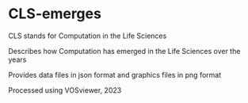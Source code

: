# CLS-emerges
CLS stands for Computation in the Life Sciences

Describes how Computation has emerged in the Life Sciences over the years

Provides data files in json format and graphics files in png format

Processed using VOSviewer, 2023
